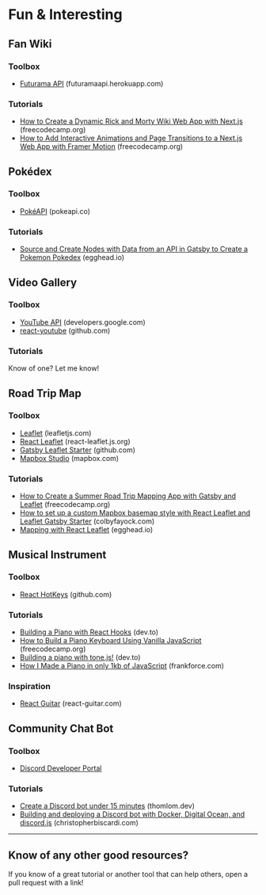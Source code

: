 # Fun & Interesting

## Fan Wiki

### Toolbox
* [Futurama API](https://futuramaapi.herokuapp.com/) (futuramaapi.herokuapp.com)

### Tutorials
* [How to Create a Dynamic Rick and Morty Wiki Web App with Next.js](https://www.freecodecamp.org/news/how-to-create-a-dynamic-rick-and-morty-wiki-web-app-with-next-js/) (freecodecamp.org)
* [How to Add Interactive Animations and Page Transitions to a Next.js Web App with Framer Motion](https://www.freecodecamp.org/news/how-to-add-interactive-animations-and-page-transitions-to-a-next-js-web-app-with-framer-motion/) (freecodecamp.org)

## Pokédex

### Toolbox
* [PokéAPI](https://pokeapi.co/) (pokeapi.co)

### Tutorials
* [Source and Create Nodes with Data from an API in Gatsby to Create a Pokemon Pokedex](https://egghead.io/playlists/source-and-create-nodes-with-data-from-an-api-in-gatsby-to-create-a-pokemon-pokedex-5e28?af=atzgap) (egghead.io)

## Video Gallery

### Toolbox
* [YouTube API](https://developers.google.com/youtube/v3) (developers.google.com)
* [react-youtube](https://github.com/tjallingt/react-youtube) (github.com)

### Tutorials
Know of one? Let me know!

## Road Trip Map

### Toolbox
* [Leaflet](https://leafletjs.com/) (leafletjs.com)
* [React Leaflet](https://react-leaflet.js.org/) (react-leaflet.js.org)
* [Gatsby Leaflet Starter](https://github.com/colbyfayock/gatsby-starter-leaflet) (github.com)
* [Mapbox Studio](https://www.mapbox.com/mapbox-studio) (mapbox.com)

### Tutorials
* [How to Create a Summer Road Trip Mapping App with Gatsby and Leaflet](https://www.freecodecamp.org/news/how-to-create-a-summer-road-trip-mapping-app-with-gatsby-and-leaflet/) (freecodecamp.org)
* [How to set up a custom Mapbox basemap style with React Leaflet and Leaflet Gatsby Starter](https://www.colbyfayock.com/2020/04/how-to-set-up-a-custom-mapbox-basemap-style-with-react-leaflet-and-leaflet-gatsby-starter) (colbyfayock.com)
* [Mapping with React Leaflet](https://egghead.io/playlists/mapping-with-react-leaflet-e0e0?af=atzgap) (egghead.io)

## Musical Instrument

### Toolbox
* [React HotKeys](https://github.com/greena13/react-hotkeys) (github.com)

### Tutorials
* [Building a Piano with React Hooks](https://dev.to/ganeshmani/building-a-piano-with-react-hooks-3mih) (dev.to)
* [How to Build a Piano Keyboard Using Vanilla JavaScript](https://www.freecodecamp.org/news/javascript-piano-keyboard/) (freecodecamp.org)
* [Building a piano with tone.js!](https://dev.to/shimphillip/building-a-piano-with-tone-js-5c2f) (dev.to)
* [How I Made a Piano in only 1kb of JavaScript](https://frankforce.com/?p=7617#pianostory) (frankforce.com)

### Inspiration
* [React Guitar](https://react-guitar.com/) (react-guitar.com)


## Community Chat Bot

### Toolbox
* [Discord Developer Portal](https://discord.com/developers)

### Tutorials
* [Create a Discord bot under 15 minutes](https://thomlom.dev/create-a-discord-bot-under-15-minutes/) (thomlom.dev)
* [Building and deploying a Discord bot with Docker, Digital Ocean, and discord.js](https://www.christopherbiscardi.com/building-and-deploying-a-discord-bot-with-docker-digital-ocean-and-discord-js) (christopherbiscardi.com)

---

## Know of any other good resources?
If you know of a great tutorial or another tool that can help others, open a pull request with a link!
